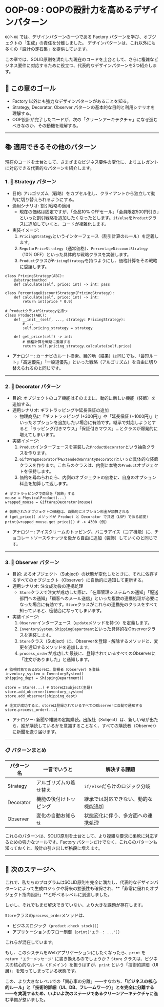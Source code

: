 # OOP-09 : OOPの設計力を高めるデザインパターン

`OOP-08` では、デザインパターンの一つである Factory パターンを学び、オブジェクトの「生成」の責任を分離しました。
デザインパターンは、これ以外にも多くの「設計の定石集」を提供しています。

この章では、SOLID原則を満たした現在のコードを土台として、さらに複雑なビジネス要件に対応するために役立つ、代表的なデザインパターンを3つ紹介します。

## 🎯 この章のゴール

  * Factory 以外にも強力なデザインパターンがあることを知る。
  * Strategy, Decorator, Observer パターンの基本的な目的と利用シナリオを理解する。
  * OOP設計が完了したコードが、次の「クリーンアーキテクチャ」になぜ進むべきなのか、その動機を理解する。

-----

## 📚 適用できるその他のパターン

現在のコードを土台として、さまざまなビジネス要件の変化に、よりエレガントに対応できる代表的なパターンを紹介します。

### 1\. 🎯 Strategy パターン

  * 目的: アルゴリズム（戦略）をカプセル化し、クライアントから独立して動的に切り替えられるようにする。
  * 適用シナリオ: 割引戦略の適用
      * 現在の価格は固定ですが、「全品10% OFFセール」「会員限定500円引き」といった割引戦略を追加したくなったとします。`if/else`を`Product`クラスに追加していくと、コードが複雑化します。
  * 実装イメージ:
    1.  `PricingStrategy`というインターフェース（割引計算のルール）を定義します。
    2.  `RegularPriceStrategy`（通常価格）、`PercentageDiscountStrategy`（10% OFF）といった具体的な戦略クラスを実装します。
    3.  `Product`クラスが`PricingStrategy`を持つようにし、価格計算をその戦略に委譲します。

<!-- end list -->

```python:strategyパターンのイメージ
class PricingStrategy(ABC):
    @abstractmethod
    def calculate(self, price: int) -> int: pass

class PercentageDiscountStrategy(PricingStrategy):
    def calculate(self, price: int) -> int:
        return int(price * 0.9)

# ProductクラスがStrategyを持つ
class Product(ABC):
    def __init__(self, ..., strategy: PricingStrategy):
        # ...
        self.pricing_strategy = strategy

    def get_price(self) -> int:
        # 価格計算を戦略に委譲する
        return self.pricing_strategy.calculate(self.price)
```

  * アナロジー: カーナビのルート検索。目的地（結果）は同じでも、「最短ルート」「高速優先」「一般道優先」といった戦略（アルゴリズム）を自由に切り替えられるのと同じです。

-----

### 2\. 🎁 Decorator パターン

  * 目的: オブジェクトのコア機能はそのままに、動的に新しい機能（装飾）を追加する。
  * 適用シナリオ: ギフトラッピングや延長保証の追加
      * 物理商品に「ギフトラッピング (+300円)」や「延長保証 (+1000円)」といったオプションを追加したい場合に有効です。継承で対応しようとすると「ラッピング付きマウス」「保証付きマウス」…とクラスが爆発的に増えてしまいます。
  * 実装イメージ:
    1.  `Product`インターフェースを実装した`ProductDecorator`という抽象クラスを作ります。
    2.  `GiftWrapDecorator`や`ExtendedWarrantyDecorator`といった具体的な装飾クラスを作ります。これらのクラスは、内側に本物の`Product`オブジェクトを保持します。
    3.  価格を尋ねられたら、内側のオブジェクトの価格に、自身のオプション料金を加算して返します。

<!-- end list -->

```python:decoratorパターンのイメージ
# ギフトラッピングで商品を「装飾」する
mouse = PhysicalProduct(...)
wrapped_mouse = GiftWrapDecorator(mouse)

# 装飾されたオブジェクトの価格は、自動的にオプション料金が加算される
# (get_price() メソッドが Product と Decorator で共通（LSP）である前提)
print(wrapped_mouse.get_price()) # -> 4300 (例)
```

  * アナロジー: アイスクリームのトッピング。バニラアイス（コア機能）に、チョコレートソースやナッツを後から自由に追加（装飾）していくのと同じです。

-----

### 3\. 📡 Observer パターン

  * 目的: あるオブジェクト（Subject）の状態が変化したときに、それに依存するすべてのオブジェクト（Observer）に自動的に通知して更新する。
  * 適用シナリオ: 注文成功後の連携処理
      * `Store`クラスで注文が成功した際に、「在庫管理システムへの通知」「配送部門への通知」「顧客へのメール送信」といった複数の連携処理が必要になった場合に有効です。`Store`クラスがこれらの連携先のクラスをすべて知っていると、密結合になってしまいます。
  * 実装イメージ:
    1.  `Observer`インターフェース（`update`メソッドを持つ）を定義します。
    2.  `InventorySystem`, `ShippingDepartment`といった具体的なObserverクラスを実装します。
    3.  `Store`クラス（Subject）に、Observerを登録・解除するメソッドと、変更を通知するメソッドを追加します。
    4.  `process_order`が成功した最後に、登録されているすべてのObserverに「注文がありました」と通知します。

<!-- end list -->

```python:observerパターンのイメージ
# 監視対象であるStoreに、監視者（Observer）を登録
inventory_system = InventorySystem()
shipping_dept = ShippingDepartment()

store = Store(...) # StoreはSubject(主題)
store.add_observer(inventory_system)
store.add_observer(shipping_dept)

# 注文が成功すると、storeは登録されているすべてのObserverに自動で通知する
store.process_order(...)
```

  * アナロジー: 新聞や雑誌の定期購読。出版社（Subject）は、新しい号が出たら、誰が購読しているかを意識することなく、すべての購読者（Observer）に新聞を送り届けます。

-----

### 📋 パターンまとめ

| パターン名 | 一言でいうと | 解決する課題 |
| --- | --- | --- |
| Strategy | アルゴリズムの着せ替え | `if/else`だらけのロジック分岐 |
| Decorator | 機能の後付けトッピング | 継承では対応できない、動的な機能追加 |
| Observer | 変化の自動お知らせ | 状態変化に伴う、多方面への連携処理 |

これらのパターンは、SOLID原則を土台として、より複雑な要求に柔軟に対応するための強力なツールです。Factory パターンだけでなく、これらのパターンも知っておくと、設計の引き出しが格段に増えます。

-----

## 🚀 次のステージへ

これで、私たちのプログラムはSOLID原則を完全に満たし、代表的なデザインパターンによって生成ロジックや将来の拡張性も確保され、\*\*「非常に優れたオブジェクト指向設計」\*\*と呼べるレベルに到達しました。

しかし、それでもまだ解決できていない、より大きな課題が存在します。

`Store`クラスの`process_order`メソッドは、

  * ビジネスロジック（`product.check_stock()`）
  * アプリケーションのフロー制御（`print("エラー: ...")`）

これらが混在しています。

もし、このシステムをWebアプリケーションにしたくなったら、`print` を `return "エラーメッセージ"` に書き換えるのでしょうか？
`Store` クラスは、ビジネスの核心的なルール（ドメイン）を担うはずが、`print` という「技術的詳細（UI層）」を知ってしまっている状態です。

この、より大きなレベルでの「関心事の分離」——すなわち、**「ビジネスの核心的ルール」と「技術的詳細（UI、DB、フレームワーク）」とを完全に分離する——を実現するため、いよいよ次のステージであるクリーンアーキテクチャ**に進む準備が整いました。